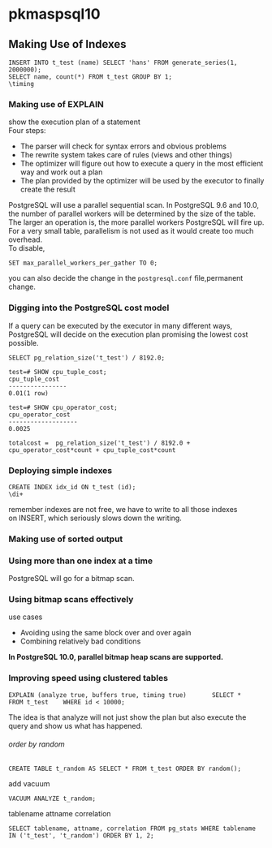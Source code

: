 # pkmaspsql10
## Making Use of Indexes
```
INSERT INTO t_test (name) SELECT 'hans' FROM generate_series(1, 2000000); 
SELECT name, count(*) FROM t_test GROUP BY 1; 
\timing
```

### Making use of EXPLAIN
show the execution plan of a statement  
Four steps:
- The parser will check for syntax errors and obvious problems
- The rewrite system takes care of rules (views and other things)
- The optimizer will figure out how to execute a query in the most efficient way and work out a plan
- The plan provided by the optimizer will be used by the executor to finally create the result

PostgreSQL will use a parallel sequential scan.
In PostgreSQL 9.6 and 10.0, the number of parallel workers will be determined by the size of the table. The larger an operation is, the more parallel workers PostgreSQL will fire up. For a very small table, parallelism is not used as it would create too much overhead.  
To disable,
```
SET max_parallel_workers_per_gather TO 0; 
```
you can also decide the change in the ```postgresql.conf``` file,permanent change.

### Digging into the PostgreSQL cost model
If a query can be executed by the executor in many different ways, PostgreSQL will decide on the execution plan promising the lowest cost possible. 
```
SELECT pg_relation_size('t_test') / 8192.0; 
```
```
test=# SHOW cpu_tuple_cost;
cpu_tuple_cost
---------------- 
0.01(1 row)

test=# SHOW cpu_operator_cost;  
cpu_operator_cost
------------------- 
0.0025
```

```totalcost =  pg_relation_size('t_test') / 8192.0 + cpu_operator_cost*count + cpu_tuple_cost*count```



### Deploying simple indexes

```
CREATE INDEX idx_id ON t_test (id);  
\di+
```
remember indexes are not free, we have to write to all those indexes on INSERT, which seriously slows down the writing.

### Making use of sorted output
### Using more than one index at a time
PostgreSQL will go for a bitmap scan.

### Using bitmap scans effectively
use cases
- Avoiding using the same block over and over again
- Combining relatively bad conditions  

__In PostgreSQL 10.0, parallel bitmap heap scans are supported.__

### Improving speed using clustered tables
```
EXPLAIN (analyze true, buffers true, timing true)       SELECT *    FROM t_test    WHERE id < 10000; 
```
The idea is that analyze will not just show the plan but also execute the query and show us what has happened.


###### order by random
```
CREATE TABLE t_random AS SELECT * FROM t_test ORDER BY random();  
```
add vacuum
```
VACUUM ANALYZE t_random;  
```
tablename attname correlation
```
SELECT tablename, attname, correlation FROM pg_stats WHERE tablename IN ('t_test', 't_random') ORDER BY 1, 2; 
```
